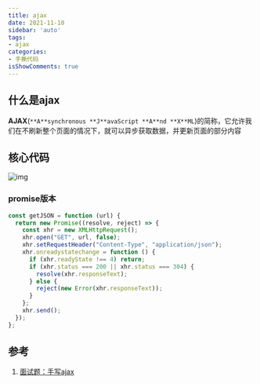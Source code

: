```yaml
---
title: ajax
date: 2021-11-10
sidebar: 'auto'
tags:
- ajax
categories:
- 手撕代码
isShowComments: true
---
```




## 什么是ajax

​	**AJAX**(`**A**synchronous **J**avaScript **A**nd **X**ML`)的简称，它允许我们在不刷新整个页面的情况下，就可以异步获取数据，并更新页面的部分内容

## 核心代码

![img](https://gitee.com/ljcdzh/my_pic/raw/master/img/202111102204090.webp)

### promise版本

```js
const getJSON = function (url) {
  return new Promise((resolve, reject) => {
    const xhr = new XMLHttpRequest();
    xhr.open("GET", url, false);
    xhr.setRequestHeader("Content-Type", "application/json");
    xhr.onreadystatechange = function () {
      if (xhr.readyState !== 4) return;
      if (xhr.status === 200 || xhr.status === 304) {
        resolve(xhr.responseText);
      } else {
        reject(new Error(xhr.responseText));
      }
    };
    xhr.send();
  });
};
```



## 参考

1.   [面试题：手写ajax](https://juejin.cn/post/6992604888165253156)



